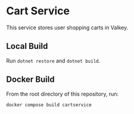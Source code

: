# Cart Service

This service stores user shopping carts in Valkey. 


## Local Build

Run `dotnet restore` and `dotnet build`.

## Docker Build

From the root directory of this repository, run:

```sh
docker compose build cartservice
```
